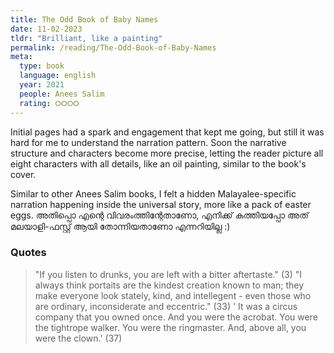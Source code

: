 ```yaml
---
title: The Odd Book of Baby Names
date: 11-02-2023
tldr: "Brilliant, like a painting"
permalink: /reading/The-Odd-Book-of-Baby-Names
meta: 
  type: book
  language: english
  year: 2021
  people: Anees Salim
  rating: ⭘⭘⭘⭘
---
```


Initial pages had a spark and engagement that kept me going, but still it was hard for me to understand the narration pattern. Soon the narrative structure and characters become more precise, letting the reader picture all eight characters with all details, like an oil painting, similar to the book's cover. 

Similar to other Anees Salim books, I felt a hidden Malayalee-specific narration happening inside the universal story, more like a pack of easter eggs. അതിപ്പൊ എന്റെ വിവരംത്തിന്റേതാണോ, എനിക്ക് കത്തിയപ്പോ അത് മലയാളി-ഫസ്റ്റ് ആയി തോന്നിയതാണോ എന്നറിയില്ല :) 

### Quotes 
> "If you listen to drunks, you are left with a bitter aftertaste." (3)
> "I always think portaits are the kindest creation known to man; they make everyone look stately, kind, and intellegent - even those who are ordinary, inconsiderate and eccentric." (33)
> ' It was a circus company that you owned once. And you were the acrobat. You were the tightrope walker. You were the ringmaster. And, above all, you were the clown.' (37)